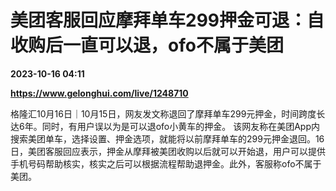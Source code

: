# 美团客服回应摩拜单车299押金可退：自收购后一直可以退，ofo不属于美团

**2023-10-16 04:11**

**https://www.gelonghui.com/live/1248710**

格隆汇10月16日｜10月15日，网友发文称退回了摩拜单车299元押金，时间跨度长达6年。同时，有用户误以为是可以退ofo小黄车的押金。 该网友称在美团App内搜索美团单车，选择设置、押金选项，就能将以前摩拜单车的299元押金退回。16日，美团客服回应表示，押金从摩拜被美团收购以后就可以开始退，用户可以提供手机号码帮助核实，核实之后可以根据流程帮助退押金。此外，客服称ofo不属于美团。